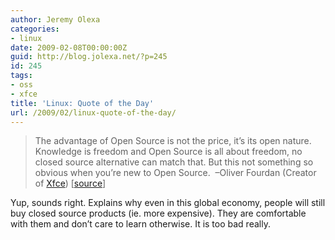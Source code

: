 ```yaml
---
author: Jeremy Olexa
categories:
- linux
date: 2009-02-08T00:00:00Z
guid: http://blog.jolexa.net/?p=245
id: 245
tags:
- oss
- xfce
title: 'Linux: Quote of the Day'
url: /2009/02/linux-quote-of-the-day/
---
```


> The advantage of Open Source is not the price, it’s its open nature. Knowledge is freedom and Open Source is all about freedom, no closed source alternative can match that. But this not something so obvious when you’re new to Open Source.  &#8211;Oliver Fourdan (Creator of [Xfce][1]) [[source][2]]

Yup, sounds right. Explains why even in this global economy, people will still buy closed source products (ie. more expensive). They are comfortable with them and don&#8217;t care to learn otherwise. It is too bad really.

 [1]: http://xfce.org
 [2]: http://www.slashgear.com/xfce-creator-talks-linux-moblin-netbooks-and-open-source-0633329/